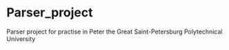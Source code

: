 # Parser_project
Parser project for practise in Peter the Great Saint-Petersburg Polytechnical University
